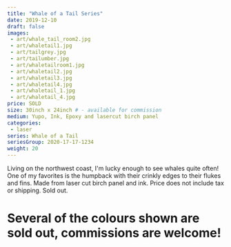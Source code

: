 ```yaml
---
title: "Whale of a Tail Series"
date: 2019-12-10
draft: false
images:
 - art/whale_tail_room2.jpg
 - art/whaletail1.jpg
 - art/tailgrey.jpg
 - art/tailumber.jpg
 - art/whaletailroom1.jpg
 - art/whaletail2.jpg
 - art/whaletail3.jpg
 - art/whaletail4.jpg
 - art/whaletail_1.jpg
 - art/whaletail_4.jpg
price: SOLD
size: 30inch x 24inch # - available for commission
medium: Yupo, Ink, Epoxy and lasercut birch panel
categories:
 - laser
series: Whale of a Tail
seriesGroup: 2020-17-17-1234
weight: 20
---
```


Living on the northwest coast, I'm lucky enough to see whales quite often! One of my favorites is the humpback with their crinkly edges to their flukes and fins. Made from laser cut birch panel and ink. Price does not include tax or shipping. Sold out.
# Several of the colours shown are sold out, commissions are welcome!
